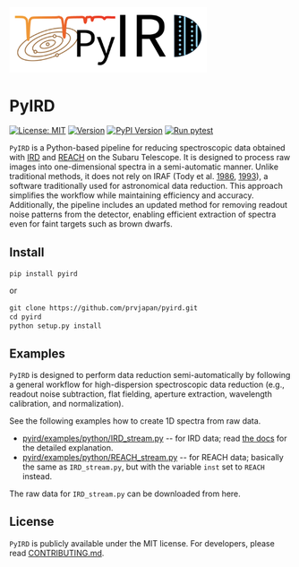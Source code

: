<img src=documents/figures/pyird_logo.png width=70%>

PyIRD
===========
[![License: MIT](https://img.shields.io/badge/License-MIT-yellow.svg)](https://github.com/prvjapan/pyird/blob/develop/LICENSE)
[![Version](https://img.shields.io/badge/version-v1.0.0-blue?logo=github)](https://github.com/prvjapan/pyird/releases/tag/v1.0.0)
[![PyPI Version](https://img.shields.io/pypi/v/pyird)](https://pypi.org/project/pyird/)
[![Run pytest](https://github.com/prvjapan/pyird/actions/workflows/main.yml/badge.svg)](https://github.com/prvjapan/pyird/actions/workflows/main.yml)

`PyIRD` is a Python-based pipeline for reducing spectroscopic data obtained with [IRD](https://ird.mtk.nao.ac.jp/IRDpub/index_tmp.html) and [REACH](https://secondearths.sakura.ne.jp/reach/) on the Subaru Telescope. 
It is designed to process raw images into one-dimensional spectra in a semi-automatic manner. 
Unlike traditional methods, it does not rely on IRAF (Tody et al. [1986](https://ui.adsabs.harvard.edu/abs/1986SPIE..627..733T/abstract), [1993](https://ui.adsabs.harvard.edu/abs/1993ASPC...52..173T/abstract)), a software traditionally used for astronomical data reduction. This approach simplifies the workflow while maintaining efficiency and accuracy.
Additionally, the pipeline includes an updated method for removing readout noise patterns from the detector, enabling efficient extraction of spectra even for faint targets such as brown dwarfs.


Install
------------------

```
pip install pyird
```

or

```
git clone https://github.com/prvjapan/pyird.git
cd pyird
python setup.py install
```

Examples
------------------

`PyIRD` is designed to perform data reduction semi-automatically by following a general workflow for high-dispersion spectroscopic data reduction (e.g., readout noise subtraction, flat fielding, aperture extraction, wavelength calibration, and normalization).

See the following examples how to create 1D spectra from raw data.
- [pyird/examples/python/IRD_stream.py](https://github.com/prvjapan/pyird/blob/master/examples/python/IRD_stream.py) -- for IRD data; read [the docs](https://secondearths.sakura.ne.jp/pyird/tutorials/IRD_stream.html) for the detailed explanation.
- [pyird/examples/python/REACH_stream.py](https://github.com/prvjapan/pyird/blob/master/examples/python/REACH_stream.py) -- for REACH data; basically the same as `IRD_stream.py`, but with the variable `inst` set to `REACH` instead.

The raw data for `IRD_stream.py` can be downloaded from here. 


License
------------------------------
`PyIRD` is publicly available under the MIT license. For developers, please read [CONTRIBUTING.md](https://github.com/prvjapan/pyird/blob/develop/CONTRIBUTING.md).